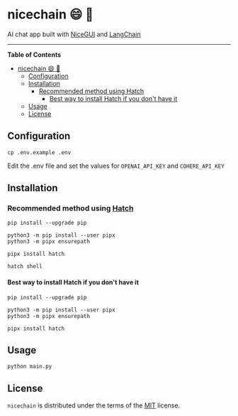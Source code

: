 # nicechain :smile: :link:

AI chat app built with [NiceGUI](https://nicegui.io) and [LangChain](https://blog.langchain.dev)

-----

**Table of Contents**

- [nicechain :smile: :link:](#nicechain-smile-link)
  - [Configuration](#configuration)
  - [Installation](#installation)
    - [Recommended method using Hatch](#recommended-method-using-hatch)
      - [Best way to install Hatch if you don't have it](#best-way-to-install-hatch-if-you-dont-have-it)
  - [Usage](#usage)
  - [License](#license)

## Configuration

```console
cp .env.example .env
```
Edit the .env file and set the values for `OPENAI_API_KEY` and `COHERE_API_KEY`

## Installation

### Recommended method using [Hatch](https://github.com/pypa/hatch)
```console
pip install --upgrade pip

python3 -m pip install --user pipx
python3 -m pipx ensurepath

pipx install hatch

hatch shell
```

#### Best way to install Hatch if you don't have it
```console
pip install --upgrade pip

python3 -m pip install --user pipx
python3 -m pipx ensurepath

pipx install hatch
```

## Usage

```console
python main.py
```

## License

`nicechain` is distributed under the terms of the [MIT](https://spdx.org/licenses/MIT.html) license.
